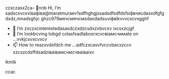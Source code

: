 czxczasx2ca- 👋nnb Hi, I’m sadscxvcxvівафіва@maratmuraev1sdfhghgjssadsdfsdfdsfsіфвчясdasxdfgfgdxdz,mnadxghjc ghzc979мячсмячсмsdasdadsuvіфвlkvvvcxcvxgghf
- 👀 I’m zxczxcinterestedasasdczxdzcsdxzvbvcxv ixcsxzcjgf
- 💞️ I’m lookbcving tobgd colasfsadlabosrxcvcвіамсчимate on ...vvkjcxvxcvxcv
- 📫 How to reazxvdsfdch me ...adfczxcasvfvccvbacxzccv
xzcxzcdsffdsadzіваівамсчмсчваіваіxv
<!---dsvause itszxc `README.mj;jkb hcxz/` (this file) apfbdpears on your GitHub profile.
You can click the Preview link to take a look at your changes.

sfvcxbcxvcxvsdf
--->lkmlk
ccac
